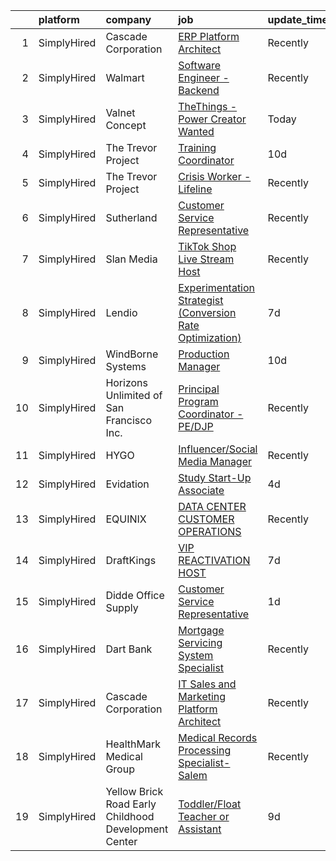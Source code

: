 

|    | platform    | company                                              | job                                                                                                                                                                    | update_time   | location                |
|---:|:------------|:-----------------------------------------------------|:-----------------------------------------------------------------------------------------------------------------------------------------------------------------------|:--------------|:------------------------|
|  1 | SimplyHired | Cascade Corporation                                  | [ERP Platform Architect](https://www.simplyhired.com/job/Ipkk7ouXDmr4TYAYR4Vpt1qqSv3sapVN4_oSLhC1YFDexGbijW9h2Q?q=digital+platform)                                    | Recently      | Fairview, OR            |
|  2 | SimplyHired | Walmart                                              | [Software Engineer - Backend](https://www.simplyhired.com/job/nFIsipTAQnCbxj7pH3S6FEn7WWtMbsG2zt9s4gCsWGdl0PKESBjjCA?q=digital+platform)                               | Recently      | Sunnyvale, CA           |
|  3 | SimplyHired | Valnet Concept                                       | [TheThings - Power Creator Wanted](https://www.simplyhired.com/job/pYVlsIYxauJWGJoe0fPY4NMrUuof1jzwgo32u9_Or5Lp03mldkYumw?q=digital+platform)                          | Today         | Boise, ID +6 locations  |
|  4 | SimplyHired | The Trevor Project                                   | [Training Coordinator](https://www.simplyhired.com/job/czdB0NRI4c3td_p7atit5L3yB2pmUEpUrJg6AwnqkDsgOwSnkq4ByQ?q=digital+platform)                                      | 10d           | United States           |
|  5 | SimplyHired | The Trevor Project                                   | [Crisis Worker - Lifeline](https://www.simplyhired.com/job/KnewJ-g_ECOnPUaegLEy_9kz_W9hLXv8F6b2scvgA1xp-fmAoVk2MA?q=digital+platform)                                  | Recently      | United States           |
|  6 | SimplyHired | Sutherland                                           | [Customer Service Representative](https://www.simplyhired.com/job/UqRz4KsuHiLIP1UQazqCMjcQwpMQgo8SqWOdzJojfQFTh2UPlkeMaw?q=digital+platform)                           | Recently      | Remote                  |
|  7 | SimplyHired | Slan Media                                           | [TikTok Shop Live Stream Host](https://www.simplyhired.com/job/J7-AnJE3a2RwPuAfmlZnpaUEcLf7HjyZrmNL3dyyMQwYCkJFXE4qzw?q=digital+platform)                              | Recently      | Remote                  |
|  8 | SimplyHired | Lendio                                               | [Experimentation Strategist (Conversion Rate Optimization)](https://www.simplyhired.com/job/Vu80dVVENUpCBrsrmMA9d9YBMGzkab2ktDcLBfkeEhuVoQGsIqrFMA?q=digital+platform) | 7d            | Lehi, UT                |
|  9 | SimplyHired | WindBorne Systems                                    | [Production Manager](https://www.simplyhired.com/job/2ztxKGJG8l0i0BL_h46LGtSI1DsHGSymBeWwK2Sck3zSYCZgGy0ifQ?q=digital+platform)                                        | 10d           | Palo Alto, CA           |
| 10 | SimplyHired | Horizons Unlimited of San Francisco Inc.             | [Principal Program Coordinator - PE/DJP](https://www.simplyhired.com/job/i0B1Sr7_4T2AFN0Myf-I7fmAkVUuqpQ7DJYQQx69b4i68PmK6b0QgA?q=digital+platform)                    | Recently      | San Francisco, CA       |
| 11 | SimplyHired | HYGO                                                 | [Influencer/Social Media Manager](https://www.simplyhired.com/job/2V68MTMOJbuoizrDgf-0VG698G1dDCXi0Khnsky7diK_Eaaz2WuWmQ?q=digital+platform)                           | Recently      | Beverly Hills, CA       |
| 12 | SimplyHired | Evidation                                            | [Study Start-Up Associate](https://www.simplyhired.com/job/6VBzb-jcz71UF-11ZDdRZXjGavfggdbBaJBf0RtZKLmkiZrWmwvVxw?q=digital+platform)                                  | 4d            | San Mateo, CA           |
| 13 | SimplyHired | EQUINIX                                              | [DATA CENTER CUSTOMER OPERATIONS](https://www.simplyhired.com/job/EU5EbmJDei2Cm-g7N-DRv4CeTEfRWkr-WaDMOm4hd5U0bHY7uFYSfg?q=digital+platform)                           | Recently      | San Jose, CA            |
| 14 | SimplyHired | DraftKings                                           | [VIP REACTIVATION HOST](https://www.simplyhired.com/job/bhrG6MTnak2k7G3PJmzteshkKXlMSAsNTSNtb3fjlg6CkCrpQ_K5Cg?q=digital+platform)                                     | 7d            | Remote                  |
| 15 | SimplyHired | Didde Office Supply                                  | [Customer Service Representative](https://www.simplyhired.com/job/ex2L6mOmO4a1wnyBs7DBGB6eYN3dgAfjFl6mApkI9BQHRk3alslurQ?q=digital+platform)                           | 1d            | California +5 locations |
| 16 | SimplyHired | Dart Bank                                            | [Mortgage Servicing System Specialist](https://www.simplyhired.com/job/zQ57Avh-EzJF17gxoMFAqvbk-0MzzZ2MhC0VIUsQQZbLcZkIxPA2OQ?q=digital+platform)                      | Recently      | Lansing, MI             |
| 17 | SimplyHired | Cascade Corporation                                  | [IT Sales and Marketing Platform Architect](https://www.simplyhired.com/job/5cyZmczEoRgryxzkfKyguXKvKUa4oIPeZzAbB4Ef6Avzevefv0OB1g?q=digital+platform)                 | Recently      | Fairview, OR            |
| 18 | SimplyHired | HealthMark Medical Group                             | [Medical Records Processing Specialist- Salem](https://www.simplyhired.com/job/DTvYBCw26VW98qDg49Y1_KKT2o8f8KhxBAIkdhv1_oe2lvi5kqu9Vw?q=digital+platform)              | Recently      | Remote                  |
| 19 | SimplyHired | Yellow Brick Road Early Childhood Development Center | [Toddler/Float Teacher or Assistant](https://www.simplyhired.com/job/IV9swBX2tJwGqUQ66J-Sgru9QmQNXI7fvJpmgFFWu_NH-7zu_RVliQ?q=digital+platform)                        | 9d            | Eden Prairie, MN        |